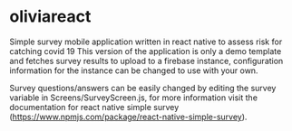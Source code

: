 # oliviareact

Simple survey mobile application written in react native to assess risk for catching covid 19
This version of the application is only a demo template and fetches survey results to upload to a firebase instance, configuration information for the instance can be changed to use with your own. 

Survey questions/answers can be easily changed by editing the survey variable in Screens/SurveyScreen.js, for more information visit the documentation for react native simple survey (https://www.npmjs.com/package/react-native-simple-survey).


